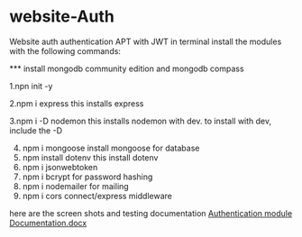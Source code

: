 # website-Auth
Website auth authentication APT with JWT
in terminal install the modules with the following commands:

*** install mongodb community edition and mongodb compass

1.npn init -y

2.npm i express
  this installs express
  
3.npm i -D nodemon
  this installs nodemon with dev. to install with dev, include the -D
  
4. npm i mongoose
   install mongoose for database  
5. npm install dotenv 
   this install dotenv   
6. npm i jsonwebtoken
7. npm i bcrypt    for password hashing
8. npm i nodemailer   for mailing 
9. npm i cors    connect/express middleware


here are the screen shots and testing documentation
[Authentication module Documentation.docx](https://github.com/MdMuntakimHye/auth/files/10683573/Authentication.module.Documentation.docx)
